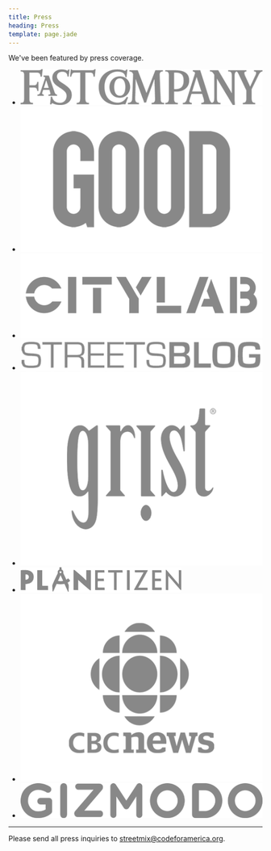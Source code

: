 ```yaml
---
title: Press
heading: Press
template: page.jade
---
```


We've been featured by press coverage.

<ul class='press-grid small-block-grid-2 medium-block-grid-4 large-block-grid-4'>
  <li>
    <a href='http://www.fastcoexist.com/3015909/can-you-design-a-liveable-street'><img src='/images/press/fast-company.png'></a>
  </li>
  <li>
    <a href='http://magazine.good.is/articles/how-to-create-a-network-of-green-bikeways-in-your-city'><img src='/images/press/good.png'></a>
  </li>
  <li>
    <a href='http://www.citylab.com/commute/2013/01/digital-mixing-board-your-street/4555/'><img src='/images/press/citylab.png'></a>
  </li>
  <li>
    <a href='http://www.streetsblog.org/2013/08/12/meet-streetmix-the-website-where-you-can-design-your-own-street/'><img src='/images/press/streetsblog.png'></a>
  </li>
  <li>
    <a href='http://grist.org/cities/new-app-lets-you-hack-the-streets/'><img src='/images/press/grist.png'></a>
  </li>
  <li>
    <a href='http://www.planetizen.com/node/64619'><img src='/images/press/planetizen.png'></a>
  </li>
  <li>
    <a href='http://www.cbc.ca/newsblogs/yourcommunity/2013/08/new-app-streetmix-lets-you-design-city-of-your-dreams.html'><img src='/images/press/cbcnews.png'></a>
  </li>
  <li>
    <a href='http://gizmodo.com/design-a-better-street-for-your-city-with-this-free-web-1150889025'><img src='/images/press/gizmodo.png'></a>
  </li>
</ul>

---

Please send all press inquiries to [streetmix@codeforamerica.org](mailto:streetmix@codeforamerica.org).
